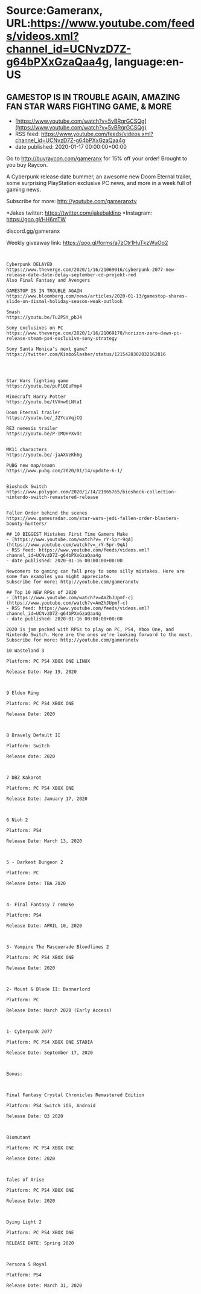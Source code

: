 # Source:Gameranx, URL:https://www.youtube.com/feeds/videos.xml?channel_id=UCNvzD7Z-g64bPXxGzaQaa4g, language:en-US

## GAMESTOP IS IN TROUBLE AGAIN, AMAZING FAN STAR WARS FIGHTING GAME, & MORE
 - [https://www.youtube.com/watch?v=5vBRgrGCSQg](https://www.youtube.com/watch?v=5vBRgrGCSQg)
 - RSS feed: https://www.youtube.com/feeds/videos.xml?channel_id=UCNvzD7Z-g64bPXxGzaQaa4g
 - date published: 2020-01-17 00:00:00+00:00

Go to http://buyraycon.com/gameranx for 15% off your order! Brought to you buy Raycon.

A Cyberpunk release date bummer, an awesome new Doom Eternal trailer, some surprising PlayStation exclusive PC news, and more in a week full of gaming news.

Subscribe for more: http://youtube.com/gameranxtv 

*Jakes twitter: https://twitter.com/jakebaldino 
*Instagram: https://goo.gl/HH6mTW 

 discord.gg/gameranx 

 Weekly giveaway link: https://goo.gl/forms/a7zCtr1HuTkzWuOo2 





 ~~~~STORIES~~~~


Cyberpunk DELAYED
https://www.theverge.com/2020/1/16/21069016/cyberpunk-2077-new-release-date-date-delay-september-cd-projekt-red
Also Final Fantasy and Avengers

GAMESTOP IS IN TROUBLE AGAIN
https://www.bloomberg.com/news/articles/2020-01-13/gamestop-shares-slide-on-dismal-holiday-season-weak-outlook

Smash
https://youtu.be/Tu2PSY_pbJ4

Sony exclusives on PC
https://www.theverge.com/2020/1/16/21069178/horizon-zero-dawn-pc-release-steam-ps4-exclusive-sony-strategy

Sony Santa Monica’s next game?
https://twitter.com/KimboSlasher/status/1215428302032162816




Star Wars fighting game
https://youtu.be/puP1QEuFmp4

Minecraft Harry Potter
https://youtu.be/tVVnw6LNtaI

Doom Eternal trailer
https://youtu.be/_J2YcaVqjCQ

RE3 nemesis trailer
https://youtu.be/P-IMQHPXvdc


MK11 characters
https://youtu.be/-jaAXVeKh6g

PUBG new map/seaon
https://www.pubg.com/2020/01/14/update-6-1/


Bioshock Switch
https://www.polygon.com/2020/1/14/21065765/bioshock-collection-nintendo-switch-remastered-release


Fallen Order behind the scenes
https://www.gamesradar.com/star-wars-jedi-fallen-order-blasters-bounty-hunters/

## 10 BIGGEST Mistakes First Time Gamers Make
 - [https://www.youtube.com/watch?v=_rY-5pr-9qA](https://www.youtube.com/watch?v=_rY-5pr-9qA)
 - RSS feed: https://www.youtube.com/feeds/videos.xml?channel_id=UCNvzD7Z-g64bPXxGzaQaa4g
 - date published: 2020-01-16 00:00:00+00:00

Newcomers to gaming can fall prey to some silly mistakes. Here are some fun examples you might appreciate.
Subscribe for more: http://youtube.com/gameranxtv

## Top 10 NEW RPGs of 2020
 - [https://www.youtube.com/watch?v=AmZhJUpmf-c](https://www.youtube.com/watch?v=AmZhJUpmf-c)
 - RSS feed: https://www.youtube.com/feeds/videos.xml?channel_id=UCNvzD7Z-g64bPXxGzaQaa4g
 - date published: 2020-01-16 00:00:00+00:00

2020 is jam packed with RPGs to play on PC, PS4, Xbox One, and Nintendo Switch. Here are the ones we're looking forward to the most.
Subscribe for more: http://youtube.com/gameranxtv

10 Wasteland 3

Platform: PC PS4 XBOX ONE LINUX

Release Date: May 19, 2020



9 Elden Ring

Platform: PC PS4 XBOX ONE

Release Date: 2020



8 Bravely Default II

Platform: Switch

Release date: 2020



7 DBZ Kakarot

Platform: PC PS4 XBOX ONE

Release Date: January 17, 2020



6 Nioh 2

Platform: PS4 

Release Date: March 13, 2020



5 - Darkest Dungeon 2

Platform: PC

Release Date: TBA 2020



4- Final Fantasy 7 remake

Platform: PS4

Release Date: APRIL 10, 2020



3- Vampire The Masquerade Bloodlines 2

Platform: PC PS4 XBOX ONE

Release Date: 2020



2- Mount & Blade II: Bannerlord

Platform: PC

Release Date: March 2020 (Early Access)



1- Cyberpunk 2077

Platform: PC PS4 XBOX ONE STADIA

Release Date: September 17, 2020



Bonus:



Final Fantasy Crystal Chronicles Remastered Edition

Platform: PS4 Switch iOS, Android

Release Date: Q3 2020



Biomutant

Platform: PC PS4 XBOX ONE

Release Date: 2020



Tales of Arise

Platform: PC PS4 XBOX ONE

Release Date: 2020



Dying Light 2

Platform: PC PS4 XBOX ONE

RELEASE DATE: Spring 2020



Persona 5 Royal

Platform: PS4

Release Date: March 31, 2020

